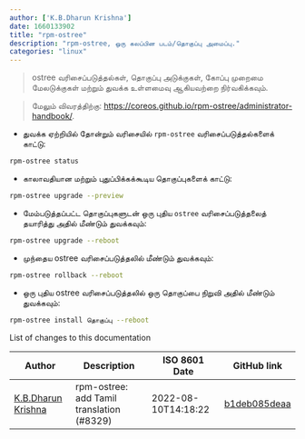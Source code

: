 ```yaml
---
author: ['K.B.Dharun Krishna']
date: 1660133902
title: "rpm-ostree"
description: "rpm-ostree, ஒரு கலப்பின படம்/தொகுப்பு அமைப்பு."
categories: "linux"
---
```

> ostree வரிசைப்படுத்தல்கள், தொகுப்பு அடுக்குகள், கோப்பு முறைமை மேலடுக்குகள் மற்றும் துவக்க உள்ளமைவு ஆகியவற்றை நிர்வகிக்கவும்.

> மேலும் விவரத்திற்கு: <https://coreos.github.io/rpm-ostree/administrator-handbook/>.

- துவக்க ஏற்றியில் தோன்றும் வரிசையில் `rpm-ostree` வரிசைப்படுத்தல்களைக் காட்டு:

```bash
rpm-ostree status
```

- காலாவதியான மற்றும் புதுப்பிக்கக்கூடிய தொகுப்புகளைக் காட்டு:

```bash
rpm-ostree upgrade --preview
```

- மேம்படுத்தப்பட்ட தொகுப்புகளுடன் ஒரு புதிய `ostree` வரிசைப்படுத்தலைத் தயாரித்து அதில் மீண்டும் துவக்கவும்:

```bash
rpm-ostree upgrade --reboot
```

- முந்தைய ostree வரிசைப்படுத்தலில் மீண்டும் துவக்கவும்:

```bash
rpm-ostree rollback --reboot
```

- ஒரு புதிய ostree வரிசைப்படுத்தலில் ஒரு தொகுப்பை நிறுவி அதில் மீண்டும் துவக்கவும்:

```bash
rpm-ostree install தொகுப்பு --reboot
```
List of changes to this documentation


Author | Description | ISO 8601 Date | GitHub link
------|-----|-----|-----
[K.B.Dharun Krishna](mailto:kbdharunkrishna@gmail.com) | rpm-ostree: add Tamil translation (#8329) | 2022-08-10T14:18:22 | [b1deb085deaa](https://github.com/tldr-pages/tldr/commit/b1deb085deaab69b1705124c901144d31878b09b)

